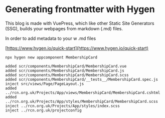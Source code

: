 # Generating frontmatter with Hygen

This blog is made with VuePress, which like other Static Site Generators (SSG), builds your webpages from markdown (.md) files. 

In order to add metadata to your w .md files 

[https://www.hygen.io/quick-start](https://www.hygen.io/quick-start)
```
npx hygen new appcomponent MembershipCard

added scr/components/MembershipCard/MembershipCard.vue
added scr/components/MembershipCard/MembershipCard.js
added scr/components/MembershipCard/MembershipCard.scss
added scr/components/MembershipCard/__tests__/MembershipCard.spec.js
inject src/views/Page/PageLayout.js
added ../rcn.org.uk/Projects/App/views/MembershipCard/MembershipCard.cshtml
added ../rcn.org.uk/Projects/App/styles/MembershipCard/MembershipCard.scss
inject ../rcn.org.uk/Projects/App/styles/index.scss
inject ../rcn.org.uk/projectconfig

```
<!--stackedit_data:
eyJoaXN0b3J5IjpbODgwNTQ1NDI2LC0zMTg2MTI3OTAsLTExOD
U4OTgwOTEsLTEyOTczMjMwMCw0MTg1MzE0MTldfQ==
-->